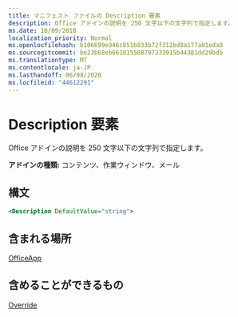 ```yaml
---
title: マニフェスト ファイルの Description 要素
description: Office アドインの説明を 250 文字以下の文字列で指定します。
ms.date: 10/09/2018
localization_priority: Normal
ms.openlocfilehash: b106699e946c851b833b72f312bd8a177a81eda8
ms.sourcegitcommit: be23b68eb661015508797333915b44381dd29bdb
ms.translationtype: MT
ms.contentlocale: ja-JP
ms.lasthandoff: 06/08/2020
ms.locfileid: "44612291"
---
```

# <a name="description-element"></a>Description 要素

Office アドインの説明を 250 文字以下の文字列で指定します。

**アドインの種類:** コンテンツ、作業ウィンドウ、メール

## <a name="syntax"></a>構文

```XML
<Description DefaultValue="string">
```

## <a name="contained-in"></a>含まれる場所

[OfficeApp](officeapp.md)


## <a name="can-contain"></a>含めることができるもの

[Override](override.md)

